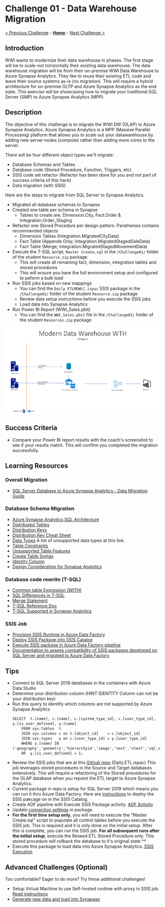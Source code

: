 # Challenge 01 - Data Warehouse Migration

[< Previous Challenge](./Challenge-00.md) - **[Home](../README.md)** - [Next Challenge >](./Challenge-02.md)

## Introduction

WWI wants to modernize their data warehouse in phases.  The first stage will be to scale-out horizontally their existing data warehouse.  The data warehouse migration will be from their on-premise WWI Data Warehouse to Azure Synapse Analytics.  They like to reuse their existing ETL code and leave their source systems as-is (no migration).  This will require a hybrid architecture for on-premise OLTP and Azure Synapse Analytics as the end state.  This exercise will be showcasing how to migrate your traditional SQL Server (SMP) to Azure Synapse Analytics (MPP).

## Description

The objective of this challenge is to migrate the WWI DW (OLAP) to Azure Synapse Analytics.  Azure Synapse Analytics is a MPP (Massive Parallel Processing) platform that allows you to scale out your datawarehouse by adding new server nodes (compute) rather than adding more cores to the server.  

There will be four different object types we'll migrate:

* Database Schemas and Tables
* Database code (Stored Procedure, Function, Triggers, etc)
* SSIS code set refactor (Refactor has been done for you and not part of success criteria of this hack)
* Data migration (with SSIS)

Here are the steps to migrate from SQL Server to Synapse Analytics.
- Migrated all database schemas to Synapse
- Created one table per schema in Synapse
    - Tables to create are; Dimension.City, Fact.Order & Integration.Order_Staging
- Refactor one Stored Procedure per design pattern.  Parathensis contains recommended objects
    - Dimension Tables (Integration.MigratedCityData)
    - Fact Table (Appends Only; Integration.MigratedStagedSaleData)
    - Fact Table (Merge; Integration.MigratedStagedMovementData)
- Execute the T-SQL script, `Master Create.sql` in the `/Challenge01/` folder of the student `Resource.zip` package
    - This will create all remaining fact, dimension, integration tables and stored procedures
    - This will ensure you have the full enviornment setup and configured to peform a bulk load
- Run SSIS jobs based on new mappings
    - You can find the `Daily ETLMDWLC.ispac` SSIS package in the `/Challenge01/` folder of the student `Resource.zip` package
    - Review data setup instructions before you execute the SSIS jobs
    - Load data into Synapse Analytics
- Run Power BI Report (WWI_Sales.pbit)
    - You can find the `WWI_Sales.pbit` file in the `/Challenge01/` folder of the student `Resources.zip` package


![The Solution diagram is described in the text following this diagram.](../Coach/images/Challenge1.png)

## Success Criteria

- Compare your Power BI report results with the coach's screenshot to see if your results match.  This will confirm you completed the migration successfully.

## Learning Resources

### Overall Migration
- [SQL Server Database to Azure Synapse Analytics - Data Migration Guide](https://docs.microsoft.com/en-us/azure/synapse-analytics/migration-guides/migrate-to-synapse-analytics-guide)

### Database Schema Migration
- [Azure Synapse Analytics SQL Architecture](https://docs.microsoft.com/en-us/azure/synapse-analytics/sql/overview-architecture)
- [Distributed Tables](https://docs.microsoft.com/en-us/azure/synapse-analytics/sql-data-warehouse/sql-data-warehouse-tables-distribute?context=%2Fazure%2Fsynapse-analytics%2Fcontext%2Fcontext)
- [Distribution Keys](https://docs.microsoft.com/en-us/azure/synapse-analytics/sql/develop-tables-overview) 
- [Distribution Key Cheat Sheet](https://docs.microsoft.com/en-us/azure/synapse-analytics/sql-data-warehouse/cheat-sheet#distributed-or-replicated-tables)
- [Data Types](https://docs.microsoft.com/en-us/azure/synapse-analytics/sql/develop-tables-data-types#unsupported-data-types)  A list of unsupported data types at this link.
- [Table Constraints](https://docs.microsoft.com/en-us/azure/synapse-analytics/sql-data-warehouse/sql-data-warehouse-table-constraints?context=%2Fazure%2Fsynapse-analytics%2Fcontext%2Fcontext)
- [Unsupported Table Features](https://docs.microsoft.com/en-us/azure/synapse-analytics/sql/develop-tables-overview#unsupported-table-features)
- [Create Table Syntax](https://docs.microsoft.com/en-us/sql/t-sql/statements/create-table-azure-sql-data-warehouse?view%253Daps-pdw-2016-au7=&view=aps-pdw-2016-au7)
- [Identity Column](https://docs.microsoft.com/en-us/azure/synapse-analytics/sql-data-warehouse/sql-data-warehouse-tables-identity?context=%2Fazure%2Fsynapse-analytics%2Fcontext%2Fcontext)
- [Design Consideration for Synapse Analytics](https://medium.com/analytics-vidhya/azure-synapse-analytics-key-considerations-while-building-your-data-warehouse-a54ad1804139)

### Database code rewrite (T-SQL)
- [Common table Expression (WITH)](https://docs.microsoft.com/en-us/sql/t-sql/queries/with-common-table-expression-transact-sql?view=azure-sqldw-latest#features-and-limitations-of-common-table-expressions-in--and-9)
- [SQL Differences in T-SQL](https://docs.microsoft.com/en-us/azure/synapse-analytics/sql-data-warehouse/sql-data-warehouse-troubleshoot#differences-from-sql-database)
- [Merge Statement](https://docs.microsoft.com/en-us/sql/t-sql/statements/merge-transact-sql?view=azure-sqldw-latest)
- [T-SQL Reference Doc](https://docs.microsoft.com/en-us/azure/synapse-analytics/sql/overview-features)
- [T-SQL Supported in Synapse Analytics](https://docs.microsoft.com/en-us/azure/synapse-analytics/sql-data-warehouse/sql-data-warehouse-reference-tsql-statements?context=%2Fazure%2Fsynapse-analytics%2Fcontext%2Fcontext)

### SSIS Job
- [Provision SSIS Runtime in Azure Data Factory](https://docs.microsoft.com/en-us/azure/data-factory/tutorial-deploy-ssis-packages-azure)
- [Deploy SSIS Package into SSIS Catalog](https://docs.microsoft.com/en-us/sql/integration-services/lift-shift/ssis-azure-deploy-run-monitor-tutorial?view=sql-server-ver15)
- [Execute SSIS package in Azure Data Factory pipeline ](https://docs.microsoft.com/en-us/azure/data-factory/how-to-invoke-ssis-package-ssis-activity?tabs=data-factory)
- [Documentation to assess compatibility of SSIS packages developed on SQL Server and migrated to Azure Data Factory](https://docs.microsoft.com/en-us/azure/data-factory/scenario-ssis-migration-overview#assessment)

## Tips

- Connect to SQL Server 2019 databases in the containers with Azure Data Studio
- Determine your distribution column (HINT IDENTITY Column can not be your distribution key)
- Run this query to identify which columns are not supported by Azure Synapse Analytics
	```
	SELECT  t.[name], c.[name], c.[system_type_id], c.[user_type_id], y.[is_user_defined], y.[name]
		FROM sys.tables  t
		JOIN sys.columns c on t.[object_id]    = c.[object_id]
		JOIN sys.types   y on c.[user_type_id] = y.[user_type_id]
		WHERE y.[name] IN ('geography','geometry','hierarchyid','image','text','ntext','sql_variant','timestamp','xml')
		OR  y.[is_user_defined] = 1;
	```
- Review the SSIS jobs that are at this [Github repo](https://github.com/Microsoft/sql-server-samples/releases/tag/wide-world-importers-v1.0) (Daily.ETL.ispac)  This job leverages stored procedures in the Source and Target databases extensively.  This will require a refactoring of the Stored procedures for the OLAP database when you repoint the ETL target to Azure Synapse Analytics.
- Current package in repo is setup for SQL Server 2019 which means you can run it thru Azure Data Factory. Here are [instructions](https://docs.microsoft.com/en-us/sql/integration-services/lift-shift/ssis-azure-deploy-run-monitor-tutorial?view=sql-server-ver15#deploy-a-project-with-the-deployment-wizard) to deploy the SSIS pakcage on in the SSIS Catalog.
- Create ADF pipeline with Execute SSIS Package activity. [ADF Activity](https://docs.microsoft.com/en-us/azure/data-factory/how-to-invoke-ssis-package-ssis-activity?tabs=data-factory#create-a-pipeline-with-an-execute-ssis-package-activity)
- Update [connection settings](https://docs.microsoft.com/en-us/azure/data-factory/how-to-invoke-ssis-package-ssis-activity?tabs=data-factory#connection-managers-tab) in package.
- **For the first time setup only**, you will need to execute the "Master Create.sql" script to populate all control tables before you execute the SSIS job.  This is required and it is only done on the initial setup.  After this is complete, you can run the SSIS job.  **For all subsequent runs after the initial setup**, execute the Reseed ETL Stored Procedure only.  This stored procedure will rollback the database to it's original state.**
- Execute this package to load data into Azure Synapse Analytics. [SSIS Execution](https://docs.microsoft.com/en-us/azure/data-factory/how-to-invoke-ssis-package-ssis-activity?tabs=data-factory#run-the-pipeline)

## Advanced Challenges (Optional)

Too comfortable?  Eager to do more?  Try these additional challenges!

- Setup Virtual Machine to use Self-hosted runtime with proxy in SSIS job.  [Read instructions](https://docs.microsoft.com/en-us/azure/data-factory/self-hosted-integration-runtime-proxy-ssis)
- [Generate new data and load into Synapase](https://docs.microsoft.com/en-us/sql/samples/wide-world-importers-generate-data?view=sql-server-ver15)
